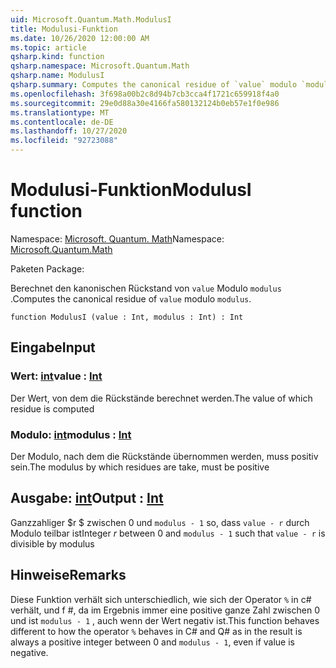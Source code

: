 ```yaml
---
uid: Microsoft.Quantum.Math.ModulusI
title: Modulusi-Funktion
ms.date: 10/26/2020 12:00:00 AM
ms.topic: article
qsharp.kind: function
qsharp.namespace: Microsoft.Quantum.Math
qsharp.name: ModulusI
qsharp.summary: Computes the canonical residue of `value` modulo `modulus`.
ms.openlocfilehash: 3f698a00b2c8d94b7cb3cca4f1721c659918f4a0
ms.sourcegitcommit: 29e0d88a30e4166fa580132124b0eb57e1f0e986
ms.translationtype: MT
ms.contentlocale: de-DE
ms.lasthandoff: 10/27/2020
ms.locfileid: "92723088"
---
```

# <a name="modulusi-function"></a><span data-ttu-id="70c43-102">Modulusi-Funktion</span><span class="sxs-lookup"><span data-stu-id="70c43-102">ModulusI function</span></span>

<span data-ttu-id="70c43-103">Namespace: [Microsoft. Quantum. Math](xref:Microsoft.Quantum.Math)</span><span class="sxs-lookup"><span data-stu-id="70c43-103">Namespace: [Microsoft.Quantum.Math](xref:Microsoft.Quantum.Math)</span></span>

<span data-ttu-id="70c43-104">Paketen [](https://nuget.org/packages/)</span><span class="sxs-lookup"><span data-stu-id="70c43-104">Package: [](https://nuget.org/packages/)</span></span>


<span data-ttu-id="70c43-105">Berechnet den kanonischen Rückstand von `value` Modulo `modulus` .</span><span class="sxs-lookup"><span data-stu-id="70c43-105">Computes the canonical residue of `value` modulo `modulus`.</span></span>

```qsharp
function ModulusI (value : Int, modulus : Int) : Int
```


## <a name="input"></a><span data-ttu-id="70c43-106">Eingabe</span><span class="sxs-lookup"><span data-stu-id="70c43-106">Input</span></span>

### <a name="value--int"></a><span data-ttu-id="70c43-107">Wert: [int](xref:microsoft.quantum.lang-ref.int)</span><span class="sxs-lookup"><span data-stu-id="70c43-107">value : [Int](xref:microsoft.quantum.lang-ref.int)</span></span>

<span data-ttu-id="70c43-108">Der Wert, von dem die Rückstände berechnet werden.</span><span class="sxs-lookup"><span data-stu-id="70c43-108">The value of which residue is computed</span></span>


### <a name="modulus--int"></a><span data-ttu-id="70c43-109">Modulo: [int](xref:microsoft.quantum.lang-ref.int)</span><span class="sxs-lookup"><span data-stu-id="70c43-109">modulus : [Int](xref:microsoft.quantum.lang-ref.int)</span></span>

<span data-ttu-id="70c43-110">Der Modulo, nach dem die Rückstände übernommen werden, muss positiv sein.</span><span class="sxs-lookup"><span data-stu-id="70c43-110">The modulus by which residues are take, must be positive</span></span>



## <a name="output--int"></a><span data-ttu-id="70c43-111">Ausgabe: [int](xref:microsoft.quantum.lang-ref.int)</span><span class="sxs-lookup"><span data-stu-id="70c43-111">Output : [Int](xref:microsoft.quantum.lang-ref.int)</span></span>

<span data-ttu-id="70c43-112">Ganzzahliger $r $ zwischen 0 und `modulus - 1` so, dass `value - r` durch Modulo teilbar ist</span><span class="sxs-lookup"><span data-stu-id="70c43-112">Integer $r$ between 0 and `modulus - 1` such that `value - r` is divisible by modulus</span></span>

## <a name="remarks"></a><span data-ttu-id="70c43-113">Hinweise</span><span class="sxs-lookup"><span data-stu-id="70c43-113">Remarks</span></span>

<span data-ttu-id="70c43-114">Diese Funktion verhält sich unterschiedlich, wie sich der Operator `%` in c# verhält, und f #, da im Ergebnis immer eine positive ganze Zahl zwischen 0 und ist `modulus - 1` , auch wenn der Wert negativ ist.</span><span class="sxs-lookup"><span data-stu-id="70c43-114">This function behaves different to how the operator `%` behaves in C# and Q# as in the result is always a positive integer between 0 and `modulus - 1`, even if value is negative.</span></span>